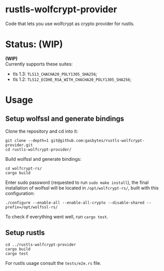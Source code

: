 # rustls-wolfcrypt-provider

Code that lets you use wolfcrypt as crypto provider for rustls.

# Status: (WIP)
**(WIP)**<br/>
Currently supports these suites:
- tls 1.3: `TLS13_CHACHA20_POLY1305_SHA256`;
- tls 1.2: `TLS12_ECDHE_RSA_WITH_CHACHA20_POLY1305_SHA256`;

# Usage

## Setup wolfssl and generate bindings

Clone the repository and cd into it:
```
git clone --depth=1 git@github.com:gasbytes/rustls-wolfcrypt-provider.git
cd rustls-wolfcrypt-provider/
```

Build wolfssl and generate bindings:
```
cd wolfcrypt-rs/
cargo build
```
Enter sudo password (requested to run `sudo make install`), the final installation of wolfssl
will be located in `/opt/wolfcrypt-rs/`, built with this configuration:

```
./configure --enable-all --enable-all-crypto --disable-shared --prefix=/opt/wolfssl-rs/
```

To check if everything went well, run `cargo test`.

## Setup rustls

```
cd ../rustls-wolfcrypt-provider
cargo build
cargo test
```

For rustls usage consult the `tests/e2e.rs` file. 
